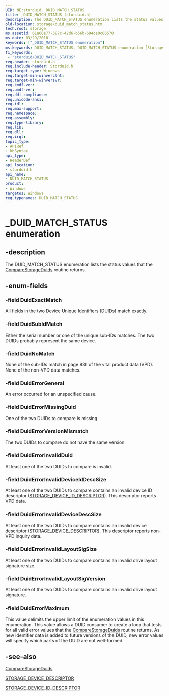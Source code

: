 ```yaml
---
UID: NE:storduid._DUID_MATCH_STATUS
title: _DUID_MATCH_STATUS (storduid.h)
description: The DUID_MATCH_STATUS enumeration lists the status values that the CompareStorageDuids routine returns.
old-location: storage\duid_match_status.htm
tech.root: storage
ms.assetid: 61a60e77-387c-42d6-b56b-694ce0c86570
ms.date: 03/29/2018
keywords: ["_DUID_MATCH_STATUS enumeration"]
ms.keywords: DUID_MATCH_STATUS, DUID_MATCH_STATUS enumeration [Storage Devices], DuidErrorGeneral, DuidErrorInvalidDeviceDescSize, DuidErrorInvalidDeviceIdDescSize, DuidErrorInvalidDuid, DuidErrorInvalidLayoutSigSize, DuidErrorInvalidLayoutSigVersion, DuidErrorMaximum, DuidErrorMissingDuid, DuidErrorVersionMismatch, DuidExactMatch, DuidNoMatch, DuidSubIdMatch, _DUID_MATCH_STATUS, storage.duid_match_status, storduid/DUID_MATCH_STATUS, storduid/DuidErrorGeneral, storduid/DuidErrorInvalidDeviceDescSize, storduid/DuidErrorInvalidDeviceIdDescSize, storduid/DuidErrorInvalidDuid, storduid/DuidErrorInvalidLayoutSigSize, storduid/DuidErrorInvalidLayoutSigVersion, storduid/DuidErrorMaximum, storduid/DuidErrorMissingDuid, storduid/DuidErrorVersionMismatch, storduid/DuidExactMatch, storduid/DuidNoMatch, storduid/DuidSubIdMatch, structs-general_8e33f54f-7115-42c2-aa06-112c79f9c392.xml
f1_keywords:
 - "storduid/DUID_MATCH_STATUS"
req.header: storduid.h
req.include-header: Storduid.h
req.target-type: Windows
req.target-min-winverclnt: 
req.target-min-winversvr: 
req.kmdf-ver: 
req.umdf-ver: 
req.ddi-compliance: 
req.unicode-ansi: 
req.idl: 
req.max-support: 
req.namespace: 
req.assembly: 
req.type-library: 
req.lib: 
req.dll: 
req.irql: 
topic_type:
- APIRef
- kbSyntax
api_type:
- HeaderDef
api_location:
- storduid.h
api_name:
- DUID_MATCH_STATUS
product:
- Windows
targetos: Windows
req.typenames: DUID_MATCH_STATUS
---
```


# _DUID_MATCH_STATUS enumeration


## -description


The DUID_MATCH_STATUS enumeration lists the status values that the <a href="https://docs.microsoft.com/windows-hardware/drivers/ddi/storduid/nf-storduid-comparestorageduids">CompareStorageDuids</a> routine returns.


## -enum-fields




### -field DuidExactMatch

All fields in the two Device Unique Identifiers (DUIDs) match exactly.


### -field DuidSubIdMatch

Either the serial number or one of the unique sub-IDs matches. The two DUIDs probably represent the same device.


### -field DuidNoMatch

None of the sub-IDs match in page 83h of the vital product data (VPD). None of the non-VPD data matches.


### -field DuidErrorGeneral

An error occurred for an unspecified cause.


### -field DuidErrorMissingDuid

One of the two DUIDs to compare is missing.


### -field DuidErrorVersionMismatch

The two DUIDs to compare do not have the same version.


### -field DuidErrorInvalidDuid

At least one of the two DUIDs to compare is invalid.


### -field DuidErrorInvalidDeviceIdDescSize

At least one of the two DUIDs to compare contains an invalid device ID descriptor (<a href="https://docs.microsoft.com/windows-hardware/drivers/ddi/ntddstor/ns-ntddstor-_storage_device_id_descriptor">STORAGE_DEVICE_ID_DESCRIPTOR</a>). This descriptor reports VPD data.


### -field DuidErrorInvalidDeviceDescSize

At least one of the two DUIDs to compare contains an invalid device descriptor (<a href="https://docs.microsoft.com/windows-hardware/drivers/ddi/ntddstor/ns-ntddstor-_storage_device_descriptor">STORAGE_DEVICE_DESCRIPTOR</a>). This descriptor reports non-VPD inquiry data..


### -field DuidErrorInvalidLayoutSigSize

At least one of the two DUIDs to compare contains an invalid drive layout signature size.


### -field DuidErrorInvalidLayoutSigVersion

At least one of the two DUIDs to compare contains an invalid drive layout signature.


### -field DuidErrorMaximum

This value delimits the upper limit of the enumeration values in this enumeration. This value allows a DUID consumer to create a loop that tests for all valid error values that the <a href="https://docs.microsoft.com/windows-hardware/drivers/ddi/storduid/nf-storduid-comparestorageduids">CompareStorageDuids</a> routine returns. As new identifier data is added to future versions of the DUID, new error values will specify which parts of the DUID are not well-formed.


## -see-also




<a href="https://docs.microsoft.com/windows-hardware/drivers/ddi/storduid/nf-storduid-comparestorageduids">CompareStorageDuids</a>



<a href="https://docs.microsoft.com/windows-hardware/drivers/ddi/ntddstor/ns-ntddstor-_storage_device_descriptor">STORAGE_DEVICE_DESCRIPTOR</a>



<a href="https://docs.microsoft.com/windows-hardware/drivers/ddi/ntddstor/ns-ntddstor-_storage_device_id_descriptor">STORAGE_DEVICE_ID_DESCRIPTOR</a>
 

 

